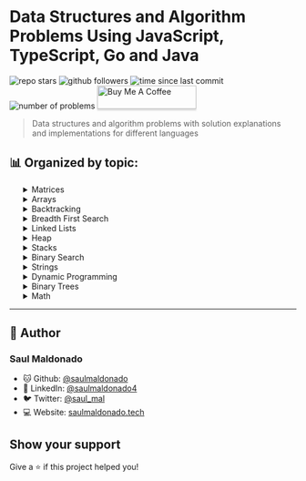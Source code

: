 # Data Structures and Algorithm Problems Using JavaScript, TypeScript, Go and Java

![repo stars](https://img.shields.io/github/stars/saulmaldonado/ds-and-algorithms?style=social)
![github followers](https://img.shields.io/github/followers/saulmaldonado?style=social)
![time since last commit](https://img.shields.io/github/last-commit/saulmaldonado/ds-and-algorithms)
![number of problems](https://img.shields.io/badge/no.%20of%20problems-51-blue)
<a href="https://www.buymeacoffee.com/saulmaldonado" target="_blank"><img src="https://www.buymeacoffee.com/assets/img/custom_images/orange_img.png" alt="Buy Me A Coffee" style="height: 41px !important;width: 174px !important;box-shadow: 0px 3px 2px 0px rgba(190, 190, 190, 0.5) !important;-webkit-box-shadow: 0px 3px 2px 0px rgba(190, 190, 190, 0.5) !important;" ></a>

> Data structures and algorithm problems with solution explanations and implementations for different languages

## 📊 Organized by topic:

<div>
  <ul>
    <details>
  <summary>Matrices</summary>
    <ul>
      <li>
  <a href="matrices/sort-the-matrix-diagonally">
    Sort The Matrix Diagonally
  </a> - Medium
</li><li>
  <a href="matrices/game-of-life">
    Game Of Life
  </a> - Medium
</li>
    </ul>
</details><details>
  <summary>Arrays</summary>
    <ul>
      <li>
  <a href="arrays/average-waiting-time">
    Average Waiting Time
  </a> - Medium
</li><li>
  <a href="arrays/search-in-rotated-array-ii">
    Search In Rotated Array Ii
  </a> - Medium
</li><li>
  <a href="arrays/next-permutation">
    Next Permutation
  </a> - Medium
</li><li>
  <a href="arrays/kth-missing-positive-number">
    Kth Missing Positive Number
  </a> - easy
</li><li>
  <a href="arrays/longest-consecutive-sequence">
    Longest Consecutive Sequence
  </a> - Hard
</li><li>
  <a href="arrays/3sum">
    3sum
  </a> - Medium
</li><li>
  <a href="arrays/remove-elements">
    Remove Elements
  </a> - Easy
</li><li>
  <a href="arrays/kth-largest-element-in-an-array">
    Kth Largest Element In An Array
  </a> - Medium
</li><li>
  <a href="arrays/search-in-rotated-array">
    Search In Rotated Array
  </a> - Medium
</li><li>
  <a href="arrays/2sum">
    2sum
  </a> - Easy
</li><li>
  <a href="arrays/boats-to-save-people">
    Boats To Save People
  </a> - Medium
</li><li>
  <a href="arrays/first-missing-positive">
    First Missing Positive
  </a> - Hard
</li><li>
  <a href="arrays/sum-of-absolute-differences-in-a-sorted-array">
    Sum Of Absolute Differences In A Sorted Array
  </a> - Medium
</li><li>
  <a href="arrays/merge-intervals">
    Merge Intervals
  </a> - Medium
</li><li>
  <a href="arrays/max-number-of-k-sum-pairs">
    Max Number Of K Sum Pairs
  </a> - Medium
</li><li>
  <a href="arrays/minimum-operations-to-reduce-x-to-zero">
    Minimum Operations To Reduce X To Zero
  </a> - Medium
</li><li>
  <a href="arrays/create-sorted-array-through-instructions">
    Create Sorted Array Through Instructions
  </a> - Hard
</li><li>
  <a href="arrays/merge-sorted-array">
    Merge Sorted Array
  </a> - Easy
</li><li>
  <a href="arrays/check-if-all-1s-are-at-least-length-k-places-away">
    Check If All 1s Are At Least Length K Places Away
  </a> - Easy
</li>
    </ul>
</details><details>
  <summary>Backtracking</summary>
    <ul>
      <li>
  <a href="backtracking/sudoku-solver">
    Sudoku Solver
  </a> - Hard
</li><li>
  <a href="backtracking/combination-sum">
    Combination Sum
  </a> - Medium
</li><li>
  <a href="backtracking/combination-sum-ii">
    Combination Sum Ii
  </a> - Medium
</li>
    </ul>
</details><details>
  <summary>Breadth First Search</summary>
    <ul>
      <li>
  <a href="breadth-first-search/word-ladder">
    Word Ladder
  </a> - Hard
</li>
    </ul>
</details><details>
  <summary>Linked Lists</summary>
    <ul>
      <li>
  <a href="linked-lists/lru-cache">
    Lru Cache
  </a> - Medium
</li><li>
  <a href="linked-lists/merge-two-sorted-lists">
    Merge Two Sorted Lists
  </a> - Easy
</li><li>
  <a href="linked-lists/merge-k-sorted-lists">
    Merge K Sorted Lists
  </a> - Hard
</li><li>
  <a href="linked-lists/add-two-numbers">
    Add Two Numbers
  </a> - Medium
</li>
    </ul>
</details><details>
  <summary>Heap</summary>
    <ul>
      <li>
  <a href="heap/priority-queue">
    Priority Queue
  </a> - Medium
</li>
    </ul>
</details><details>
  <summary>Stacks</summary>
    <ul>
      <li>
  <a href="stacks/valid-parentheses">
    Valid Parentheses
  </a> - Easy
</li><li>
  <a href="stacks/find-the-most-competitive-subsequence">
    Find The Most Competitive Subsequence
  </a> - Medium
</li>
    </ul>
</details><details>
  <summary>Binary Search</summary>
    <ul>
      <li>
  <a href="binary-search/find-first-and-last-position-of-element-in-sorted-array">
    Find First And Last Position Of Element In Sorted Array
  </a> - Medium
</li>
    </ul>
</details><details>
  <summary>Strings</summary>
    <ul>
      <li>
  <a href="strings/longest-common-prefix">
    Longest Common Prefix
  </a> - Easy
</li><li>
  <a href="strings/generate-parentheses">
    Generate Parentheses
  </a> - Medium
</li><li>
  <a href="strings/longest-substring-without-repeating-characters">
    Longest Substring Without Repeating Characters
  </a> - Medium
</li><li>
  <a href="strings/letter-combinations-of-a-phone-number">
    Letter Combinations Of A Phone Number
  </a> - Medium
</li><li>
  <a href="strings/determine-if-two-strings-are-close">
    Determine If Two Strings Are Close
  </a> - Medium
</li><li>
  <a href="strings/check-if-two-string-arrays-are-equivalent">
    Check If Two String Arrays Are Equivalent
  </a> - Easy
</li><li>
  <a href="strings/wildcard-matching">
    Wildcard Matching
  </a> - Hard
</li><li>
  <a href="strings/longest-palindromic-substring">
    Longest Palindromic Substring
  </a> - Medium
</li><li>
  <a href="strings/longest-valid-parentheses">
    Longest Valid Parentheses
  </a> - Hard
</li>
    </ul>
</details><details>
  <summary>Dynamic Programming</summary>
    <ul>
      <li>
  <a href="dynamic-programming/unique-paths">
    Unique Paths
  </a> - Medium
</li><li>
  <a href="dynamic-programming/trapping-rain-water">
    Trapping Rain Water
  </a> - Hard
</li><li>
  <a href="dynamic-programming/cherry-pickup-ii">
    Cherry Pickup Ii
  </a> - Hard
</li><li>
  <a href="dynamic-programming/get-maximum-in-generated-array">
    Get Maximum In Generated Array
  </a> - Easy
</li><li>
  <a href="dynamic-programming/maximal-square">
    Maximal Square
  </a> - Medium
</li><li>
  <a href="dynamic-programming/minimum-path-sum">
    Minimum Path Sum
  </a> - Medium
</li>
    </ul>
</details><details>
  <summary>Binary Trees</summary>
    <ul>
      <li>
  <a href="binary-trees/find-a-corresponding-node-of-a-binary-tree-in-a-clone-of-that-tree">
    Find A Corresponding Node Of A Binary Tree In A Clone Of That Tree
  </a> - Easy
</li>
    </ul>
</details><details>
  <summary>Math</summary>
    <ul>
      <li>
  <a href="math/palindrome-number">
    Palindrome Number
  </a> - Easy
</li><li>
  <a href="math/reverse-integer">
    Reverse Integer
  </a> - Easy
</li>
    </ul>
</details>
  </ul>
</div>

---

## 👤 Author

### Saul Maldonado

- 🐱 Github: [@saulmaldonado](https://github.com/saulmaldonado)
- 🤝 LinkedIn: [@saulmaldonado4](https://www.linkedin.com/in/saulmaldonado4/)
- 🐦 Twitter: [@saul_mal](https://twitter.com/saul_mal)
- 💻 Website: [saulmaldonado.tech](https://saulmaldonado.tech/)

## Show your support

Give a ⭐️ if this project helped you!
